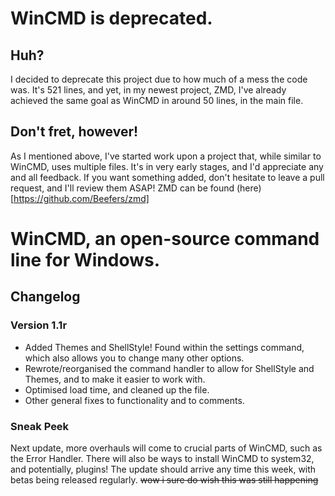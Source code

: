 # WinCMD is deprecated.

## Huh?
I decided to deprecate this project due to how much of a mess the code was. It's 521 lines, and yet, in my newest project, ZMD, I've already achieved the same goal as WinCMD in around 50 lines, in the main file.

## Don't fret, however!
As I mentioned above, I've started work upon a project that, while similar to WinCMD, uses multiple files. It's in very early stages, and I'd appreciate any and all feedback. If you want something added, don't hesitate to leave a pull request, and I'll review them ASAP! ZMD can be found (here)[https://github.com/Beefers/zmd]

# WinCMD, an open-source command line for Windows.
## Changelog

### Version 1.1r
* Added Themes and ShellStyle! Found within the settings command, which also allows you to change many other options.
* Rewrote/reorganised the command handler to allow for ShellStyle and Themes, and to make it easier to work with.
* Optimised load time, and cleaned up the file.
* Other general fixes to functionality and to comments.
### Sneak Peek
Next update, more overhauls will come to crucial parts of WinCMD, such as the Error Handler. There will also be ways to install WinCMD to system32, and potentially, plugins!
The update should arrive any time this week, with betas being released regularly.
~~wow i sure do wish this was still happening~~

